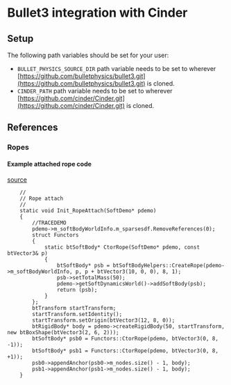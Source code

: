 # Bullet3 integration with Cinder

## Setup

The following path variables should be set for your user:

- `BULLET_PHYSICS_SOURCE_DIR` path variable needs to be set to wherever [https://github.com/bulletphysics/bullet3.git](https://github.com/bulletphysics/bullet3.git) is cloned.
- `CINDER_PATH` path variable needs to be set to wherever [https://github.com/cinder/Cinder.git](https://github.com/cinder/Cinder.git) is cloned.

## References

### Ropes

#### Example attached rope code

[source](https://github.com/bulletphysics/bullet3/blob/master/examples/SoftDemo/SoftDemo.cpp#L504)
```
	//
	// Rope attach
	//
	static void Init_RopeAttach(SoftDemo* pdemo)
	{
		//TRACEDEMO
		pdemo->m_softBodyWorldInfo.m_sparsesdf.RemoveReferences(0);
		struct Functors
		{
			static btSoftBody* CtorRope(SoftDemo* pdemo, const btVector3& p)
			{
				btSoftBody* psb = btSoftBodyHelpers::CreateRope(pdemo->m_softBodyWorldInfo, p, p + btVector3(10, 0, 0), 8, 1);
				psb->setTotalMass(50);
				pdemo->getSoftDynamicsWorld()->addSoftBody(psb);
				return (psb);
			}
		};
		btTransform startTransform;
		startTransform.setIdentity();
		startTransform.setOrigin(btVector3(12, 8, 0));
		btRigidBody* body = pdemo->createRigidBody(50, startTransform, new btBoxShape(btVector3(2, 6, 2)));
		btSoftBody* psb0 = Functors::CtorRope(pdemo, btVector3(0, 8, -1));
		btSoftBody* psb1 = Functors::CtorRope(pdemo, btVector3(0, 8, +1));
		psb0->appendAnchor(psb0->m_nodes.size() - 1, body);
		psb1->appendAnchor(psb1->m_nodes.size() - 1, body);
	}
```